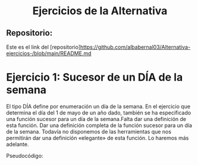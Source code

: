 <h1 align="center">	Ejercicios  de la Alternativa</h1>

<h2>Repositorio:</h2>

Este es el link del [repositorio]https://github.com/albabernal03/Alternativa-ejercicios-/blob/main/README.md







# Ejercicio 1: Sucesor de un DÍA de la semana

El tipo DÍA define por enumeración un día de la semana. En el ejercicio que determina el día del 1 de mayo de un año dado, también se ha especificado una función sucesor para un 
día de la semana.Falta dar una definición de esta función.
Dar una definición completa de la función sucesor para un día de la semana.
Todavía no disponemos de las herramientas que nos permitirán dar una definición «elegante» de esta función. Lo haremos más adelante.

Pseudocódigo:
